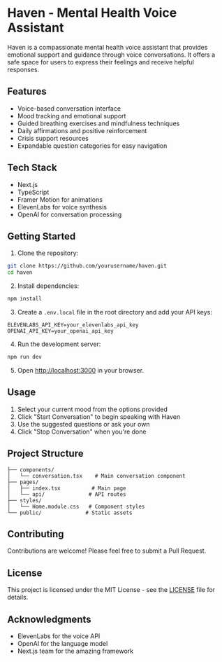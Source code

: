 # Haven - Mental Health Voice Assistant

Haven is a compassionate mental health voice assistant that provides emotional support and guidance through voice conversations. It offers a safe space for users to express their feelings and receive helpful responses.

## Features

- Voice-based conversation interface
- Mood tracking and emotional support
- Guided breathing exercises and mindfulness techniques
- Daily affirmations and positive reinforcement
- Crisis support resources
- Expandable question categories for easy navigation

## Tech Stack

- Next.js
- TypeScript
- Framer Motion for animations
- ElevenLabs for voice synthesis
- OpenAI for conversation processing

## Getting Started

1. Clone the repository:
```bash
git clone https://github.com/yourusername/haven.git
cd haven
```

2. Install dependencies:
```bash
npm install
```

3. Create a `.env.local` file in the root directory and add your API keys:
```
ELEVENLABS_API_KEY=your_elevenlabs_api_key
OPENAI_API_KEY=your_openai_api_key
```

4. Run the development server:
```bash
npm run dev
```

5. Open [http://localhost:3000](http://localhost:3000) in your browser.

## Usage

1. Select your current mood from the options provided
2. Click "Start Conversation" to begin speaking with Haven
3. Use the suggested questions or ask your own
4. Click "Stop Conversation" when you're done

## Project Structure

```
├── components/
│   └── conversation.tsx    # Main conversation component
├── pages/
│   ├── index.tsx          # Main page
│   └── api/              # API routes
├── styles/
│   └── Home.module.css   # Component styles
└── public/              # Static assets
```

## Contributing

Contributions are welcome! Please feel free to submit a Pull Request.

## License

This project is licensed under the MIT License - see the [LICENSE](LICENSE) file for details.

## Acknowledgments

- ElevenLabs for the voice API
- OpenAI for the language model
- Next.js team for the amazing framework 